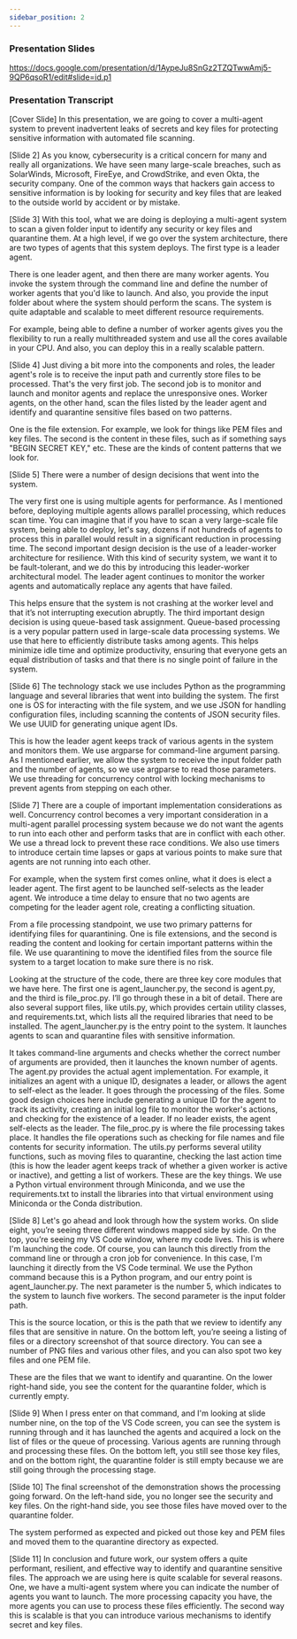 ```yaml
---
sidebar_position: 2
---
```


### Presentation Slides

https://docs.google.com/presentation/d/1AypeJu8SnGz2TZQTwwAmj5-9QP6qsoR1/edit#slide=id.p1

### Presentation Transcript

[Cover Slide]
In this presentation, we are going to cover a multi-agent system to prevent inadvertent leaks of secrets and key files for protecting sensitive information with automated file scanning. 

[Slide 2]
As you know, cybersecurity is a critical concern for many and really all organizations. We have seen many large-scale breaches, such as SolarWinds, Microsoft, FireEye, and CrowdStrike, and even Okta, the security company. One of the common ways that hackers gain access to sensitive information is by looking for security and key files that are leaked to the outside world by accident or by mistake. 

[Slide 3]
With this tool, what we are doing is deploying a multi-agent system to scan a given folder input to identify any security or key files and quarantine them. At a high level, if we go over the system architecture, there are two types of agents that this system deploys. The first type is a leader agent.

There is one leader agent, and then there are many worker agents. You invoke the system through the command line and define the number of worker agents that you'd like to launch. And also, you provide the input folder about where the system should perform the scans. The system is quite adaptable and scalable to meet different resource requirements.

For example, being able to define a number of worker agents gives you the flexibility to run a really multithreaded system and use all the cores available in your CPU. And also, you can deploy this in a really scalable pattern. 

[Slide 4]
Just diving a bit more into the components and roles, the leader agent's role is to receive the input path and currently store files to be processed. That's the very first job. The second job is to monitor and launch and monitor agents and replace the unresponsive ones. Worker agents, on the other hand, scan the files listed by the leader agent and identify and quarantine sensitive files based on two patterns.

One is the file extension. For example, we look for things like PEM files and key files. The second is the content in these files, such as if something says "BEGIN SECRET KEY," etc. These are the kinds of content patterns that we look for. 

[Slide 5]
There were a number of design decisions that went into the system.

The very first one is using multiple agents for performance. As I mentioned before, deploying multiple agents allows parallel processing, which reduces scan time. You can imagine that if you have to scan a very large-scale file system, being able to deploy, let's say, dozens if not hundreds of agents to process this in parallel would result in a significant reduction in processing time. The second important design decision is the use of a leader-worker architecture for resilience. With this kind of security system, we want it to be fault-tolerant, and we do this by introducing this leader-worker architectural model. The leader agent continues to monitor the worker agents and automatically replace any agents that have failed.

This helps ensure that the system is not crashing at the worker level and that it’s not interrupting execution abruptly. The third important design decision is using queue-based task assignment. Queue-based processing is a very popular pattern used in large-scale data processing systems. We use that here to efficiently distribute tasks among agents. This helps minimize idle time and optimize productivity, ensuring that everyone gets an equal distribution of tasks and that there is no single point of failure in the system.

[Slide 6]
The technology stack we use includes Python as the programming language and several libraries that went into building the system. The first one is OS for interacting with the file system, and we use JSON for handling configuration files, including scanning the contents of JSON security files. We use UUID for generating unique agent IDs.

This is how the leader agent keeps track of various agents in the system and monitors them. We use argparse for command-line argument parsing. As I mentioned earlier, we allow the system to receive the input folder path and the number of agents, so we use argparse to read those parameters. We use threading for concurrency control with locking mechanisms to prevent agents from stepping on each other. 

[Slide 7]
There are a couple of important implementation considerations as well. Concurrency control becomes a very important consideration in a multi-agent parallel processing system because we do not want the agents to run into each other and perform tasks that are in conflict with each other. We use a thread lock to prevent these race conditions. We also use timers to introduce certain time lapses or gaps at various points to make sure that agents are not running into each other.

For example, when the system first comes online, what it does is elect a leader agent. The first agent to be launched self-selects as the leader agent. We introduce a time delay to ensure that no two agents are competing for the leader agent role, creating a conflicting situation.

From a file processing standpoint, we use two primary patterns for identifying files for quarantining. One is file extensions, and the second is reading the content and looking for certain important patterns within the file. We use quarantining to move the identified files from the source file system to a target location to make sure there is no risk.

Looking at the structure of the code, there are three key core modules that we have here. The first one is agent_launcher.py, the second is agent.py, and the third is file_proc.py. I’ll go through these in a bit of detail. There are also several support files, like utils.py, which provides certain utility classes, and requirements.txt, which lists all the required libraries that need to be installed. The agent_launcher.py is the entry point to the system. It launches agents to scan and quarantine files with sensitive information.

It takes command-line arguments and checks whether the correct number of arguments are provided, then it launches the known number of agents. The agent.py provides the actual agent implementation. For example, it initializes an agent with a unique ID, designates a leader, or allows the agent to self-elect as the leader. It goes through the processing of the files. Some good design choices here include generating a unique ID for the agent to track its activity, creating an initial log file to monitor the worker's actions, and checking for the existence of a leader. If no leader exists, the agent self-elects as the leader. The file_proc.py is where the file processing takes place. It handles the file operations such as checking for file names and file contents for security information. The utils.py performs several utility functions, such as moving files to quarantine, checking the last action time (this is how the leader agent keeps track of whether a given worker is active or inactive), and getting a list of workers. These are the key things. We use a Python virtual environment through Miniconda, and we use the requirements.txt to install the libraries into that virtual environment using Miniconda or the Conda distribution.

[Slide 8]
Let's go ahead and look through how the system works. On slide eight, you’re seeing three different windows mapped side by side. On the top, you’re seeing my VS Code window, where my code lives. This is where I'm launching the code. Of course, you can launch this directly from the command line or through a cron job for convenience. In this case, I'm launching it directly from the VS Code terminal. We use the Python command because this is a Python program, and our entry point is agent_launcher.py. The next parameter is the number 5, which indicates to the system to launch five workers. The second parameter is the input folder path.

This is the source location, or this is the path that we review to identify any files that are sensitive in nature. On the bottom left, you’re seeing a listing of files or a directory screenshot of that source directory. You can see a number of PNG files and various other files, and you can also spot two key files and one PEM file.

These are the files that we want to identify and quarantine. On the lower right-hand side, you see the content for the quarantine folder, which is currently empty.

[Slide 9]
When I press enter on that command, and I'm looking at slide number nine, on the top of the VS Code screen, you can see the system is running through and it has launched the agents and acquired a lock on the list of files or the queue of processing. Various agents are running through and processing these files. On the bottom left, you still see those key files, and on the bottom right, the quarantine folder is still empty because we are still going through the processing stage. 

[Slide 10]
The final screenshot of the demonstration shows the processing going forward. On the left-hand side, you no longer see the security and key files. On the right-hand side, you see those files have moved over to the quarantine folder.

The system performed as expected and picked out those key and PEM files and moved them to the quarantine directory as expected.

[Slide 11]
In conclusion and future work, our system offers a quite performant, resilient, and effective way to identify and quarantine sensitive files. The approach we are using here is quite scalable for several reasons. One, we have a multi-agent system where you can indicate the number of agents you want to launch. The more processing capacity you have, the more agents you can use to process these files efficiently. The second way this is scalable is that you can introduce various mechanisms to identify secret and key files.

